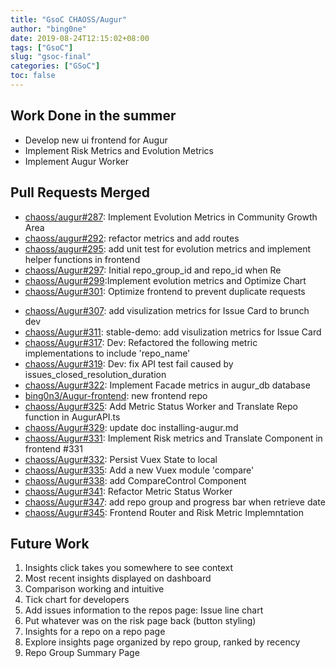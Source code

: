 ```yaml
---
title: "GsoC CHAOSS/Augur"
author: "bing0ne"
date: 2019-08-24T12:15:02+08:00
tags: ["GsoC"]
slug: "gsoc-final"
categories: ["GSoC"]
toc: false
---
```


## Work Done in the summer 

* Develop new ui frontend for Augur 
* Implement Risk Metrics and Evolution Metrics 
* Implement Augur Worker

<!--more-->

## Pull Requests Merged 

* [chaoss/augur#287](https://github.com/chaoss/augur/pull/287): Implement Evolution Metrics in Community Growth Area 
* [chaoss/augur#292](https://github.com/chaoss/augur/pull/292): refactor metrics and add routes
* [chaoss/augur#295](https://github.com/chaoss/augur/pull/295): add unit test for evolution metrics and implement helper functions in frontend
* [chaoss/Augur#297](https://github.com/chaoss/augur/pull/297): Initial repo_group_id and repo_id when Re
* [chaoss/Augur#299](https://github.com/chaoss/augur/pull/299):Implement evolution metrics and Optimize Chart
* [chaoss/Augur#301](https://github.com/chaoss/augur/pull/301): Optimize frontend to prevent duplicate requests
- [chaoss/Augur#307](https://github.com/chaoss/augur/pull/307): add visulization metrics for Issue Card to brunch dev
- [chaoss/Augur#311](https://github.com/chaoss/augur/pull/311): stable-demo: add visulization metrics for Issue Card
- [chaoss/Augur#317](https://github.com/chaoss/augur/pull/317): Dev: Refactored the following metric implementations to include 'repo_name' 
- [chaoss/Augur#319](https://github.com/chaoss/augur/pull/319): Dev: fix API test fail caused by issues_closed_resolution_duration
- [chaoss/Augur#322](https://github.com/chaoss/augur/pull/322): Implement Facade metrics in augur_db database 
- [bing0n3/Augur-frontend](https://github.com/bing0n3/augur-frontend): new frontend repo
- [chaoss/Augur#325](https://github.com/chaoss/augur/pull/325): Add Metric Status Worker and Translate Repo function in AugurAPI.ts
- [chaoss/Augur#329](https://github.com/chaoss/augur/pull/329): update doc installing-augur.md 
- [chaoss/Augur#331](https://github.com/chaoss/augur/pull/331): Implement Risk metrics and Translate Component in frontend #331
- [chaoss/Augur#332](https://github.com/chaoss/augur/pull/329): Persist Vuex State to local 
- [chaoss/Augur#335](https://github.com/chaoss/augur/pull/335): Add a new Vuex module 'compare' 
- [chaoss/Augur#338](https://github.com/chaoss/augur/pull/338): add CompareControl Component
- [chaoss/Augur#341](https://github.com/chaoss/augur/pull/341): Refactor Metric Status Worker
- [chaoss/Augur#347](https://github.com/chaoss/augur/pull/347): add repo group and progress bar when retrieve date
- [chaoss/Augur#345](https://github.com/chaoss/augur/pull/345): Frontend Router and Risk Metric Implemntation

## Future Work 

1. Insights click takes you somewhere to see context
2. Most recent insights displayed on dashboard
3. Comparison working and intuitive 
4. Tick chart for developers
5. Add issues information to the repos page: Issue line chart 
6. Put whatever was on the risk page back  (button styling) 
7. Insights for a repo on a repo page
8. Explore insights page organized by repo group, ranked by recency
9. Repo Group Summary Page
